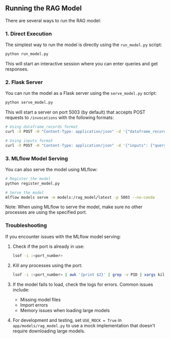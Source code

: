 ## Running the RAG Model

There are several ways to run the RAG model:

### 1. Direct Execution

The simplest way to run the model is directly using the `run_model.py` script:

```bash
python run_model.py
```

This will start an interactive session where you can enter queries and get responses.

### 2. Flask Server

You can run the model as a Flask server using the `serve_model.py` script:

```bash
python serve_model.py
```

This will start a server on port 5003 (by default) that accepts POST requests to `/invocations` with the following formats:

```bash
# Using dataframe_records format
curl -X POST -H "Content-Type: application/json" -d '{"dataframe_records": [{"query": "Your query here"}]}' http://localhost:5003/invocations

# Using inputs format
curl -X POST -H "Content-Type: application/json" -d '{"inputs": {"query": "Your query here"}}' http://localhost:5003/invocations
```

### 3. MLflow Model Serving

You can also serve the model using MLflow:

```bash
# Register the model
python register_model.py

# Serve the model
mlflow models serve -m models:/rag_model/latest -p 5003 --no-conda
```

Note: When using MLflow to serve the model, make sure no other processes are using the specified port.

### Troubleshooting

If you encounter issues with the MLflow model serving:

1. Check if the port is already in use:
   ```bash
   lsof -i :<port_number>
   ```

2. Kill any processes using the port:
   ```bash
   lsof -i :<port_number> | awk '{print $2}' | grep -v PID | xargs kill -9
   ```

3. If the model fails to load, check the logs for errors. Common issues include:
   - Missing model files
   - Import errors
   - Memory issues when loading large models

4. For development and testing, set `USE_MOCK = True` in `app/models/rag_model.py` to use a mock implementation that doesn't require downloading large models. 